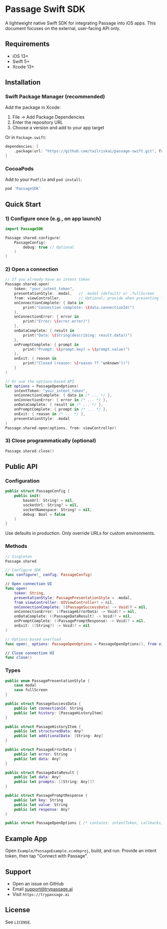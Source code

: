 # Passage Swift SDK

A lightweight native Swift SDK for integrating Passage into iOS apps. This document focuses on the external, user‑facing API only.

## Requirements

- iOS 13+
- Swift 5+
- Xcode 13+

## Installation

### Swift Package Manager (recommended)

Add the package in Xcode:

1. File → Add Package Dependencies
2. Enter the repository URL
3. Choose a version and add to your app target

Or in `Package.swift`:

```swift
dependencies: [
    .package(url: "https://github.com/tailriskai/passage-swift.git", from: "0.0.1")
]
```

### CocoaPods

Add to your `Podfile` and `pod install`:

```ruby
pod 'PassageSDK'
```

## Quick Start

### 1) Configure once (e.g., on app launch)

```swift
import PassageSDK

Passage.shared.configure(
    PassageConfig(
        debug: true // Optional
    )
)
```

### 2) Open a connection

```swift
// If you already have an intent token
Passage.shared.open(
    token: "your_intent_token",
    presentationStyle: .modal,   // .modal (default) or .fullScreen
    from: viewController,        // Optional; provide when presenting from a specific VC
    onConnectionComplete: { data in
        print("Connection complete: \(data.connectionId)")
    },
    onConnectionError: { error in
        print("Error: \(error.error)")
    },
    onDataComplete: { result in
        print("Data: \(String(describing: result.data))")
    },
    onPromptComplete: { prompt in
        print("Prompt: \(prompt.key) = \(prompt.value)")
    },
    onExit: { reason in
        print("Closed (reason: \(reason ?? "unknown"))")
    }
)

// Or use the options-based API
let options = PassageOpenOptions(
    intentToken: "your_intent_token",
    onConnectionComplete: { data in /* ... */ },
    onConnectionError: { error in /* ... */ },
    onDataComplete: { result in /* ... */ },
    onPromptComplete: { prompt in /* ... */ },
    onExit: { reason in /* ... */ },
    presentationStyle: .modal
)
Passage.shared.open(options, from: viewController)
```

### 3) Close programmatically (optional)

```swift
Passage.shared.close()
```

## Public API

### Configuration

```swift
public struct PassageConfig {
    public init(
        baseUrl: String? = nil,
        socketUrl: String? = nil,
        socketNamespace: String? = nil,
        debug: Bool = false
    )
}
```

Use defaults in production. Only override URLs for custom environments.

### Methods

```swift
// Singleton
Passage.shared

// Configure SDK
func configure(_ config: PassageConfig)

// Open connection UI
func open(
    token: String,
    presentationStyle: PassagePresentationStyle = .modal,
    from viewController: UIViewController? = nil,
    onConnectionComplete: ((PassageSuccessData) -> Void)? = nil,
    onConnectionError: ((PassageErrorData) -> Void)? = nil,
    onDataComplete: ((PassageDataResult) -> Void)? = nil,
    onPromptComplete: ((PassagePromptResponse) -> Void)? = nil,
    onExit: ((String?) -> Void)? = nil
)

// Options-based overload
func open(_ options: PassageOpenOptions = PassageOpenOptions(), from viewController: UIViewController? = nil)

// Close connection UI
func close()
```

### Types

```swift
public enum PassagePresentationStyle {
    case modal
    case fullScreen
}

public struct PassageSuccessData {
    public let connectionId: String
    public let history: [PassageHistoryItem]
}

public struct PassageHistoryItem {
    public let structuredData: Any?
    public let additionalData: [String: Any]
}

public struct PassageErrorData {
    public let error: String
    public let data: Any?
}

public struct PassageDataResult {
    public let data: Any?
    public let prompts: [[String: Any]]?
}

public struct PassagePromptResponse {
    public let key: String
    public let value: String
    public let response: Any?
}

public struct PassageOpenOptions { /* contains: intentToken, callbacks, presentationStyle */ }
```

## Example App

Open `Example/PassageExample.xcodeproj`, build, and run. Provide an intent token, then tap "Connect with Passage".

## Support

- Open an issue on GitHub
- Email support@trypassage.ai
- Visit `https://trypassage.ai`

## License

See `LICENSE`.
